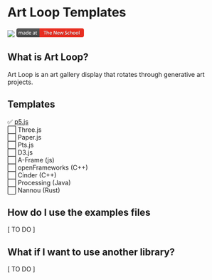 # Art Loop Templates

<a href='http://www.recurse.com' title='Made with love at the Recurse Center'><img src='https://cloud.githubusercontent.com/assets/2883345/11325206/336ea5f4-9150-11e5-9e90-d86ad31993d8.png' height='20px'/></a> <a href="https://newschool.edu"><img src="https://raw.githubusercontent.com/zachkrall/art-loop/master/docs/images/the-new-school.png" height="20px"/></a>

## What is Art Loop?

Art Loop is an art gallery display that rotates through generative art projects. 

## Templates

✅ [p5.js](/p5)
<br/>⬜️ Three.js
<br/>⬜️ Paper.js
<br/>⬜️ Pts.js
<br/>⬜️ D3.js
<br/>⬜️ A-Frame (js)
<br/>⬜️ openFrameworks (C++)
<br/>⬜️ Cinder (C++)
<br/>⬜️ Processing (Java)
<br/>⬜️ Nannou (Rust)

## How do I use the examples files

[ TO DO ]

## What if I want to use another library?

[ TO DO ]
